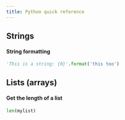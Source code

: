 ```yaml
---
title: Python quick reference
---
```


## Strings

#### String formatting

```python
'This is a string: {0}'.format('this too')
```

## Lists (arrays)

#### Get the length of a list

```python
len(mylist)
```
